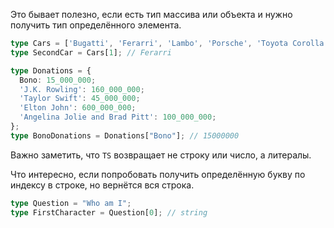 Это бывает полезно, если есть тип массива или объекта и нужно получить тип определённого элемента.

```ts
type Cars = ['Bugatti', 'Ferarri', 'Lambo', 'Porsche', 'Toyota Corolla'];
type SecondCar = Cars[1]; // Ferarri

type Donations = {
  Bono: 15_000_000;
  'J.K. Rowling': 160_000_000;
  'Taylor Swift': 45_000_000;
  'Elton John': 600_000_000;
  'Angelina Jolie and Brad Pitt': 100_000_000;
};
type BonoDonations = Donations["Bono"]; // 15000000
```

Важно заметить, что `TS` возвращает не строку или число, а литералы.

Что интересно, если попробовать получить определённую букву по индексу в строке, но вернётся вся строка.

```ts
type Question = "Who am I";
type FirstCharacter = Question[0]; // string
```